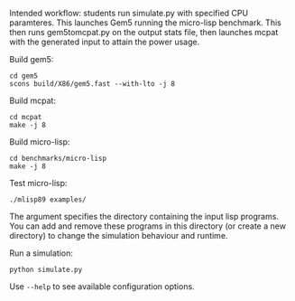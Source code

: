 Intended workflow:
students run simulate.py with specified CPU paramteres. This launches Gem5 running the micro-lisp benchmark. This then runs gem5tomcpat.py on the output stats file, then launches mcpat with the generated input to attain the power usage.

Build gem5:

```
cd gem5
scons build/X86/gem5.fast --with-lto -j 8
```

Build mcpat:

```
cd mcpat
make -j 8
```

Build micro-lisp:

```
cd benchmarks/micro-lisp
make -j 8
```

Test micro-lisp:

`./mlisp89 examples/`

The argument specifies the directory containing the input lisp programs. You can add and remove these programs in this directory (or create a new directory) to change the simulation behaviour and runtime. 

Run a simulation:

```
python simulate.py
```

Use `--help` to see available configuration options.